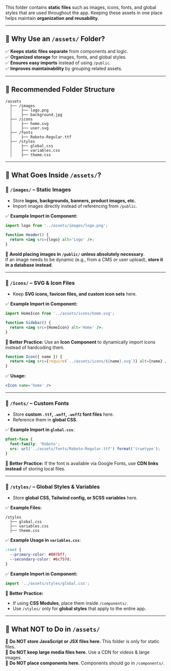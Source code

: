 This folder contains **static files** such as images, icons, fonts, and global styles that are used throughout the app. Keeping these assets in one place helps maintain **organization and reusability**.

---

## **📌 Why Use an `/assets/` Folder?**

✅ **Keeps static files separate** from components and logic.  
✅ **Organized storage** for images, fonts, and global styles.  
✅ **Ensures easy imports** instead of using `/public`.  
✅ **Improves maintainability** by grouping related assets.

---

## **📂 Recommended Folder Structure**

```
/assets
  ├── /images
  │    ├── logo.png
  │    ├── background.jpg
  ├── /icons
  │    ├── home.svg
  │    ├── user.svg
  ├── /fonts
  │    ├── Roboto-Regular.ttf
  ├── /styles
  │    ├── global.css
  │    ├── variables.css
  │    ├── theme.css
```

---

## **📜 What Goes Inside `/assets/`?**

### **📌 `/images/` – Static Images**

- Store **logos, backgrounds, banners, product images, etc.**
- Import images directly instead of referencing from `/public`.

✅ **Example Import in Component:**

```jsx
import logo from '../assets/images/logo.png';

function Header() {
  return <img src={logo} alt='Logo' />;
}
```

🚫 **Avoid placing images in `/public/` unless absolutely necessary**.  
If an image needs to be dynamic (e.g., from a CMS or user upload), **store it in a database instead**.

---

### **📌 `/icons/` – SVG & Icon Files**

- Keep **SVG icons, favicon files, and custom icon sets** here.

✅ **Example Import in Component:**

```jsx
import HomeIcon from '../assets/icons/home.svg';

function Sidebar() {
  return <img src={HomeIcon} alt='Home' />;
}
```

🚀 **Better Practice:** Use an **Icon Component** to dynamically import icons instead of hardcoding them.

```jsx
function Icon({ name }) {
  return <img src={require(`../assets/icons/${name}.svg`)} alt={name} />;
}
```

✅ **Usage:**

```jsx
<Icon name='home' />
```

---

### **📌 `/fonts/` – Custom Fonts**

- Store **custom `.ttf`, `.woff`, `.woff2` font files** here.
- Reference them in **global CSS**.

✅ **Example Import in `global.css`**:

```css
@font-face {
  font-family: 'Roboto';
  src: url('../assets/fonts/Roboto-Regular.ttf') format('truetype');
}
```

🚀 **Better Practice:** If the font is available via Google Fonts, use **CDN links instead** of storing local files.

---

### **📌 `/styles/` – Global Styles & Variables**

- Store **global CSS, Tailwind config, or SCSS variables** here.

✅ **Example Files:**

```
/styles
  ├── global.css
  ├── variables.css
  ├── theme.css
```

✅ **Example Usage in `variables.css`**:

```css
:root {
  --primary-color: #007bff;
  --secondary-color: #6c757d;
}
```

✅ **Example Import in Component:**

```jsx
import '../assets/styles/global.css';
```

🚀 **Better Practice:**

- If using **CSS Modules**, place them inside `/components/`.
- Use `/styles/` only for **global styles** that apply to the entire app.

---

## **🛑 What NOT to Do in `/assets/`**

🚫 **Do NOT store JavaScript or JSX files here.** This folder is only for static files.  
🚫 **Do NOT keep large media files here.** Use a CDN for videos & large images.  
🚫 **Do NOT place components here.** Components should go in `/components/`.
